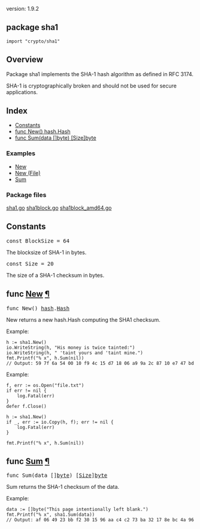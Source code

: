 version: 1.9.2
## package sha1

  `import "crypto/sha1"`

## Overview

Package sha1 implements the SHA-1 hash algorithm as defined in RFC 3174.

SHA-1 is cryptographically broken and should not be used for secure
applications.

## Index

- [Constants](#pkg-constants)
- [func New() hash.Hash](#New)
- [func Sum(data []byte) [Size]byte](#Sum)

### Examples

- [New](#exampleNew)
- [New (File)](#exampleNew_file)
- [Sum](#exampleSum)

### Package files
 [sha1.go](//github.com/golang/go/blob/2ea7d3461bb41d0ae12b56ee52d43314bcdb97f9/src/crypto/sha1/sha1.go) [sha1block.go](//github.com/golang/go/blob/2ea7d3461bb41d0ae12b56ee52d43314bcdb97f9/src/crypto/sha1/sha1block.go) [sha1block_amd64.go](//github.com/golang/go/blob/2ea7d3461bb41d0ae12b56ee52d43314bcdb97f9/src/crypto/sha1/sha1block_amd64.go)

<h2 id="pkg-constants">Constants</h2>

<pre>const <span id="BlockSize">BlockSize</span> = 64</pre>

The blocksize of SHA-1 in bytes.

<pre>const <span id="Size">Size</span> = 20</pre>

The size of a SHA-1 checksum in bytes.

<h2 id="New">func <a href="//github.com/golang/go/blob/2ea7d3461bb41d0ae12b56ee52d43314bcdb97f9/src/crypto/sha1/sha1.go#L44">New</a>
    <a href="#New">¶</a></h2>
<pre>func New() <a href="/hash/">hash</a>.<a href="/hash/#Hash">Hash</a></pre>

New returns a new hash.Hash computing the SHA1 checksum.

<a id="exampleNew"></a>
Example:

    h := sha1.New()
    io.WriteString(h, "His money is twice tainted:")
    io.WriteString(h, " 'taint yours and 'taint mine.")
    fmt.Printf("% x", h.Sum(nil))
    // Output: 59 7f 6a 54 00 10 f9 4c 15 d7 18 06 a9 9a 2c 87 10 e7 47 bd


<a id="exampleNew_file"></a>
Example:

    f, err := os.Open("file.txt")
    if err != nil {
        log.Fatal(err)
    }
    defer f.Close()

    h := sha1.New()
    if _, err := io.Copy(h, f); err != nil {
        log.Fatal(err)
    }

    fmt.Printf("% x", h.Sum(nil))

<h2 id="Sum">func <a href="//github.com/golang/go/blob/2ea7d3461bb41d0ae12b56ee52d43314bcdb97f9/src/crypto/sha1/sha1.go#L186">Sum</a>
    <a href="#Sum">¶</a></h2>
<pre>func Sum(data []<a href="/builtin/#byte">byte</a>) [<a href="#Size">Size</a>]<a href="/builtin/#byte">byte</a></pre>

Sum returns the SHA-1 checksum of the data.

<a id="exampleSum"></a>
Example:

    data := []byte("This page intentionally left blank.")
    fmt.Printf("% x", sha1.Sum(data))
    // Output: af 06 49 23 bb f2 30 15 96 aa c4 c2 73 ba 32 17 8e bc 4a 96


